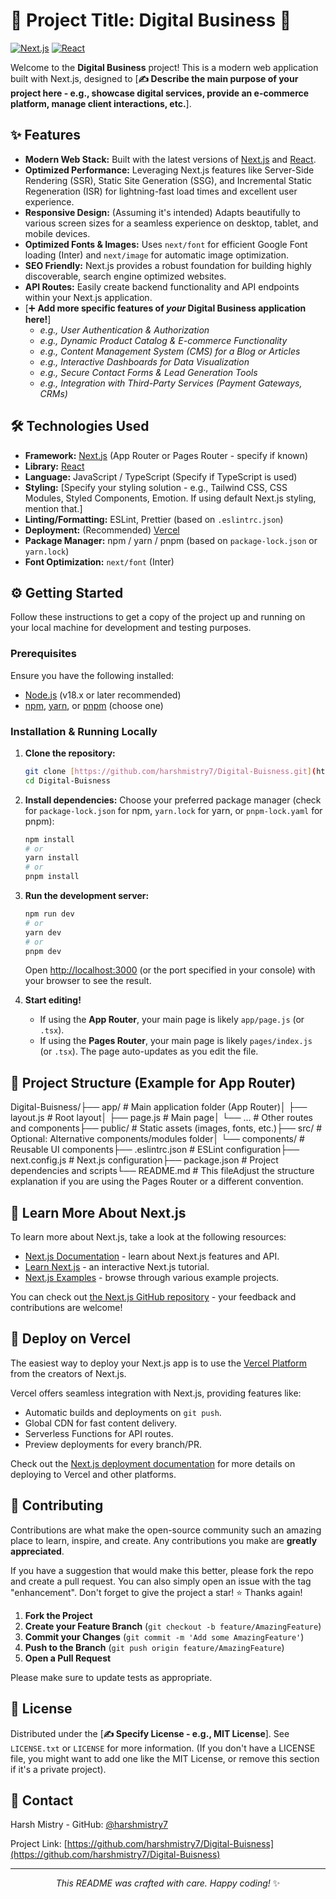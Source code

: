 # 🚀 Project Title: Digital Business 🚀

[![Next.js](https://img.shields.io/badge/Next.js-000000?style=for-the-badge&logo=nextdotjs&logoColor=white)](https://nextjs.org/) [![React](https://img.shields.io/badge/React-20232A?style=for-the-badge&logo=react&logoColor=61DAFB)](https://reactjs.org/)

Welcome to the **Digital Business** project! This is a modern web application built with Next.js, designed to [**✍️ Describe the main purpose of your project here - e.g., showcase digital services, provide an e-commerce platform, manage client interactions, etc.**].

## ✨ Features

* **Modern Web Stack:** Built with the latest versions of [Next.js](https://nextjs.org/) and [React](https://reactjs.org/).
* **Optimized Performance:** Leveraging Next.js features like Server-Side Rendering (SSR), Static Site Generation (SSG), and Incremental Static Regeneration (ISR) for lightning-fast load times and excellent user experience.
* **Responsive Design:** (Assuming it's intended) Adapts beautifully to various screen sizes for a seamless experience on desktop, tablet, and mobile devices.
* **Optimized Fonts & Images:** Uses `next/font` for efficient Google Font loading (Inter) and `next/image` for automatic image optimization.
* **SEO Friendly:** Next.js provides a robust foundation for building highly discoverable, search engine optimized websites.
* **API Routes:** Easily create backend functionality and API endpoints within your Next.js application.
* [➕ **Add more specific features of *your* Digital Business application here!**]
    * *e.g., User Authentication & Authorization*
    * *e.g., Dynamic Product Catalog & E-commerce Functionality*
    * *e.g., Content Management System (CMS) for a Blog or Articles*
    * *e.g., Interactive Dashboards for Data Visualization*
    * *e.g., Secure Contact Forms & Lead Generation Tools*
    * *e.g., Integration with Third-Party Services (Payment Gateways, CRMs)*

## 🛠️ Technologies Used

* **Framework:** [Next.js](https://nextjs.org/) (App Router or Pages Router - specify if known)
* **Library:** [React](https://reactjs.org/)
* **Language:** JavaScript / TypeScript (Specify if TypeScript is used)
* **Styling:** [Specify your styling solution - e.g., Tailwind CSS, CSS Modules, Styled Components, Emotion. If using default Next.js styling, mention that.]
* **Linting/Formatting:** ESLint, Prettier (based on `.eslintrc.json`)
* **Deployment:** (Recommended) [Vercel](https://vercel.com/)
* **Package Manager:** npm / yarn / pnpm (based on `package-lock.json` or `yarn.lock`)
* **Font Optimization:** `next/font` (Inter)

## ⚙️ Getting Started

Follow these instructions to get a copy of the project up and running on your local machine for development and testing purposes.

### Prerequisites

Ensure you have the following installed:
* [Node.js](https://nodejs.org/) (v18.x or later recommended)
* [npm](https://www.npmjs.com/), [yarn](https://yarnpkg.com/), or [pnpm](https://pnpm.io/) (choose one)

### Installation & Running Locally

1.  **Clone the repository:**
    ```bash
    git clone [https://github.com/harshmistry7/Digital-Buisness.git](https://github.com/harshmistry7/Digital-Buisness.git)
    cd Digital-Buisness
    ```

2.  **Install dependencies:**
    Choose your preferred package manager (check for `package-lock.json` for npm, `yarn.lock` for yarn, or `pnpm-lock.yaml` for pnpm):
    ```bash
    npm install
    # or
    yarn install
    # or
    pnpm install
    ```

3.  **Run the development server:**
    ```bash
    npm run dev
    # or
    yarn dev
    # or
    pnpm dev
    ```
    Open [http://localhost:3000](http://localhost:3000) (or the port specified in your console) with your browser to see the result.

4.  **Start editing!**
    * If using the **App Router**, your main page is likely `app/page.js` (or `.tsx`).
    * If using the **Pages Router**, your main page is likely `pages/index.js` (or `.tsx`).
    The page auto-updates as you edit the file.

## 📁 Project Structure (Example for App Router)

Digital-Buisness/├── app/                      # Main application folder (App Router)│   ├── layout.js             # Root layout│   ├── page.js               # Main page│   └── ...                   # Other routes and components├── public/                   # Static assets (images, fonts, etc.)├── src/                      # Optional: Alternative components/modules folder│   └── components/           # Reusable UI components├── .eslintrc.json            # ESLint configuration├── next.config.js            # Next.js configuration├── package.json              # Project dependencies and scripts└── README.md                 # This fileAdjust the structure explanation if you are using the Pages Router or a different convention.

## 📖 Learn More About Next.js

To learn more about Next.js, take a look at the following resources:

* [Next.js Documentation](https://nextjs.org/docs) - learn about Next.js features and API.
* [Learn Next.js](https://nextjs.org/learn) - an interactive Next.js tutorial.
* [Next.js Examples](https://github.com/vercel/next.js/tree/canary/examples) - browse through various example projects.

You can check out [the Next.js GitHub repository](https://github.com/vercel/next.js/) - your feedback and contributions are welcome!

## 🚀 Deploy on Vercel

The easiest way to deploy your Next.js app is to use the [Vercel Platform](https://vercel.com/new?utm_medium=default-template&filter=next.js&utm_source=create-next-app&utm_campaign=create-next-app-readme) from the creators of Next.js.

Vercel offers seamless integration with Next.js, providing features like:
* Automatic builds and deployments on `git push`.
* Global CDN for fast content delivery.
* Serverless Functions for API routes.
* Preview deployments for every branch/PR.

Check out the [Next.js deployment documentation](https://nextjs.org/docs/deployment) for more details on deploying to Vercel and other platforms.

## 🤝 Contributing

Contributions are what make the open-source community such an amazing place to learn, inspire, and create. Any contributions you make are **greatly appreciated**.

If you have a suggestion that would make this better, please fork the repo and create a pull request. You can also simply open an issue with the tag "enhancement".
Don't forget to give the project a star! ⭐ Thanks again!

1.  **Fork the Project**
2.  **Create your Feature Branch** (`git checkout -b feature/AmazingFeature`)
3.  **Commit your Changes** (`git commit -m 'Add some AmazingFeature'`)
4.  **Push to the Branch** (`git push origin feature/AmazingFeature`)
5.  **Open a Pull Request**

Please make sure to update tests as appropriate.

## 📄 License

Distributed under the [**✍️ Specify License - e.g., MIT License**]. See `LICENSE.txt` or `LICENSE` for more information.
(If you don't have a LICENSE file, you might want to add one like the MIT License, or remove this section if it's a private project).

## 📧 Contact

Harsh Mistry - GitHub: [@harshmistry7](https://github.com/harshmistry7)

Project Link: [https://github.com/harshmistry7/Digital-Buisness](https://github.com/harshmistry7/Digital-Buisness)

---

<p align="center">
  <em>This README was crafted with care. Happy coding!</em> ✨
</p>
